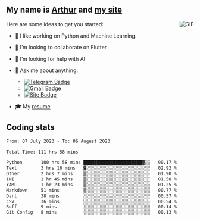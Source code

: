 
## My name is [Arthur](https://www.linkedin.com/in/arthur-novais-201420/) and [my site](https://arthurcn96.github.io/)

<!--
**Arthurcn96/Arthurcn96** is a ✨ _special_ ✨ repository because its `README.md` (this file) appears on your GitHub profile.
-->
<img align="right"  max-width="440" max-height="240" alt="GIF" src="https://raw.githubusercontent.com/Arthurcn96/Arthurcn96/master/helloThere.gif" />

Here are some ideas to get you started:

- 🤖 I like working on Python and Machine Learning.
- 👯 I’m looking to collaborate on Flutter
- 🤔 I’m looking for help with AI
- 💬 Ask me about anything:
    - [![Telegram Badge](https://img.shields.io/badge/-@Arthurcn9-0088cc?style=for-the-badge&logo=Telegram&logoColor=white)](https://t.me/Arthurcn9)
    - [![Gmail Badge](https://img.shields.io/badge/-@Arthurcn9-red?style=for-the-badge&logo=Gmail&logoColor=white)](mailto:Arthurcn96@gmail.com)
    - [![Site Badge](https://img.shields.io/badge/arthurcn96.github.io-informational?style=for-the-badge&logo=internetexplorer)](https://arthurcn96.github.io/)

- 🎓 My [resume](https://github.com/Arthurcn96/resume/blob/master/Resume_PT-BR.pdf)


## Coding stats
<!--START_SECTION:waka-->

```txt
From: 07 July 2023 - To: 06 August 2023

Total Time: 111 hrs 58 mins

Python       100 hrs 58 mins ██████████████████████▓░░   90.17 %
Text         3 hrs 16 mins   ▓░░░░░░░░░░░░░░░░░░░░░░░░   02.92 %
Other        2 hrs 7 mins    ▒░░░░░░░░░░░░░░░░░░░░░░░░   01.90 %
INI          1 hr 45 mins    ▒░░░░░░░░░░░░░░░░░░░░░░░░   01.58 %
YAML         1 hr 23 mins    ▒░░░░░░░░░░░░░░░░░░░░░░░░   01.25 %
Markdown     51 mins         ▒░░░░░░░░░░░░░░░░░░░░░░░░   00.77 %
Dart         38 mins         ░░░░░░░░░░░░░░░░░░░░░░░░░   00.57 %
CSV          36 mins         ░░░░░░░░░░░░░░░░░░░░░░░░░   00.54 %
Roff         9 mins          ░░░░░░░░░░░░░░░░░░░░░░░░░   00.14 %
Git Config   8 mins          ░░░░░░░░░░░░░░░░░░░░░░░░░   00.13 %
```

<!--END_SECTION:waka-->
